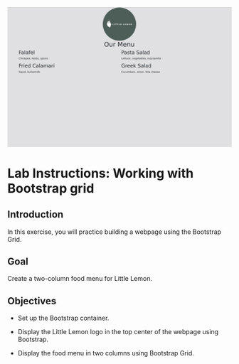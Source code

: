 ![Logo](final.png)
# Lab Instructions: Working with Bootstrap grid

## Introduction
In this exercise, you will practice building a webpage using the Bootstrap Grid.

## Goal
Create a two-column food menu for Little Lemon.

## Objectives
* Set up the Bootstrap container.

* Display the Little Lemon logo in the top center of the webpage using Bootstrap.

* Display the food menu in two columns using Bootstrap Grid.